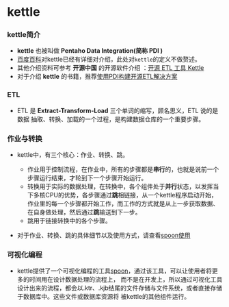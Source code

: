 # kettle

### kettle简介
- **kettle** 也被叫做 **Pentaho Data Integration(简称 PDI )** 
- [百度百科]()对kettle已经有详细对介绍，此处对```kettle```的定义不做赘述。
- 其他介绍资料可参考 **开源中国** 的开源软件介绍 ：[开源 ETL 工具 Kettle](https://www.oschina.net/p/kettle)
- 对于介绍 **kettle** 的书籍，推荐[使用PDI构建开源ETL解决方案](https://book.douban.com/subject/25866405/)

### ETL

- ETL 是 **Extract-Transform-Load** 三个单词的缩写，顾名思义，ETL 说的是数据 抽取、转换、加载的一个过程，是构建数据仓库的一个重要步骤。

### 作业与转换

- kettle中，有三个核心：作业、转换、跳。
    - 作业用于控制流程，在作业中，所有的步骤都是**串行**的，也就是说前一个步骤运行结束，才轮到下一个步骤开始运行。
    - 转换用于实际的数据处理，在转换中，各个组件处于**并行**状态，以发挥当下多核CPU的优势，各步骤通过**跳**相链接，从一个kettle程序启动开始，
    作业里的每一个步骤都开始工作，而工作的方式就是从上一步获取数据、在自身做处理，然后通过**跳**输送到下一步。
    - 跳用于链接转换中的各个步骤。
    
- 对于作业、转换、跳的具体细节以及使用方式，请查看[spoon使用](spoon/start)

### 可视化编程

- kettle提供了一个可视化编程的工具[spoon](spoon/start)，通过该工具，可以让使用者将更多的时间用在设计数据处理的流程上，
而不是在开发上，所以通过可视化工具设计出来的流程，都会以.ktr、.kjb结尾的文件存储与文件系统，或者直接存储于数据库中。这些文件或数据库资源将
被kettle的其他组件运行。

    